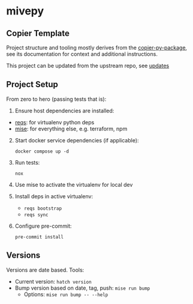 # mivepy

## Copier Template

Project structure and tooling mostly derives from the [copier-py-package](https://github.com/level12/copier-py-package),
see its documentation for context and additional instructions.

This project can be updated from the upstream repo, see [updates](https://github.com/level12/copier-py-package?tab=readme-ov-file#updates)

## Project Setup

From zero to hero (passing tests that is):

1. Ensure host dependencies are installed:

  - [reqs](https://github.com/level12/reqs): for virtualenv python deps
  - [mise](https://mise.jdx.dev/): for everything else, e.g. terraform, npm

2. Start docker service dependencies (if applicable):

   `docker compose up -d`

3. Run tests:

   `nox`

4. Use mise to activate the virtualenv for local dev

5. Install deps in active virtualenv:

    - `reqs bootstrap`
    - `reqs sync`

6. Configure pre-commit:

   `pre-commit install`


## Versions

Versions are date based.  Tools:

- Current version: `hatch version`
- Bump version based on date, tag, push: `mise run bump`
   - Options: `mise run bump -- --help`
